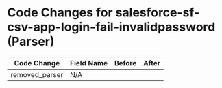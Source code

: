 # Code Changes for salesforce-sf-csv-app-login-fail-invalidpassword (Parser)

| Code Change | Field Name | Before | After |
|-------------|------------|--------|-------|
| removed_parser | N/A |  |  |